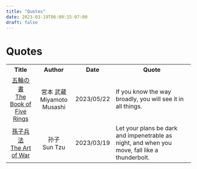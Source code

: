 ```yaml
---
title: "Quotes"
date: 2023-03-19T06:09:15-07:00
draft: false
---
```


# Quotes

<table>
<tr>
	<th align="center">Title</th>
	<th align="center">Author</th>
	<th align="center">Date</th>
	<th align="center">Quote</th>
</tr>
<!-- <tr>
	<td align="center"><a href="url">title</a></td>
	<td align="center">author</td>
	<td align="center">date</td>
	<td>quote</td>
</tr> -->
<tr>
	<td align="center"><a href="https://en.wikipedia.org/wiki/The_Book_of_Five_Rings">五輪の書<br>The Book of Five Rings</a></td>
	<td align="center">宮本 武蔵<br>Miyamoto Musashi</td>
	<td align="center">2023/05/22</td>
	<td>If you know the way broadly, you will see it in all things.</td>
</tr>
<tr>
	<td align="center"><a href="https://en.wikipedia.org/wiki/The_Art_of_War">孫子兵法<br>The Art of War</a></td>
	<td align="center">孙子<br>Sun Tzu</td>
	<td align="center">2023/03/19</td>
	<td>Let your plans be dark and impenetrable as night, and when you move, fall like a thunderbolt.</td>
</tr>
</table>
